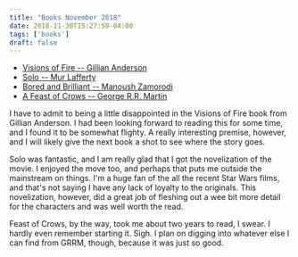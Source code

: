 ```yaml
---
title: "Books November 2018"
date: 2018-11-30T15:27:59-04:00
tags: ['books']
draft: false
---
```

* [Visions of Fire -- Gillian Anderson](https://www.amazon.com/gp/product/B00IWTWL3U/ref=dbs_a_def_awm_hsch_vapi_tkin_p1_i0)
* [Solo -- Mur Lafferty](https://www.amazon.com/gp/product/B07D6BR1RK/ref=dbs_a_def_awm_hsch_vapi_tkin_p1_i1)
* [Bored and Brilliant -- Manoush Zamorodi](https://www.amazon.com/gp/product/B07D6BR1RK/ref=dbs_a_def_awm_hsch_vapi_tkin_p1_i1)
* [A Feast of Crows -- George R.R. Martin](https://www.amazon.com/gp/product/B07D6BR1RK/ref=dbs_a_def_awm_hsch_vapi_tkin_p1_i1)


I have to admit to being a little disappointed in the Visions of Fire book from Gillian Anderson. I had been looking forward to reading this for some time, and I found it to be somewhat flighty. A really interesting premise, however, and I will likely give the next book a shot to see where the story goes.

Solo was fantastic, and I am really glad that I got the novelization of the movie. I enjoyed the move too, and perhaps that puts me outside the mainstream on things. I'm a huge fan of the all the recent Star Wars films, and that's not saying I have any lack of loyalty to the originals. This novelization, however, did a great job of fleshing out a wee bit more detail for the characters and was well worth the read.

Feast of Crows, by the way, took me about two years to read, I swear. I hardly even remember starting it. Sigh. I plan on digging into whatever else I can find from GRRM, though, because it was just so good.

